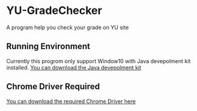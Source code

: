 # YU-GradeChecker
A program help you check your grade on YU site
## Running Environment
Currently this progrom only support Window10 with Java devepolment kit installed.
[You can download the Java devepolment kit](https://pages.github.com/)

## Chrome Driver Required
[You can download the required Chrome Driver here](https://pages.github.com/)
